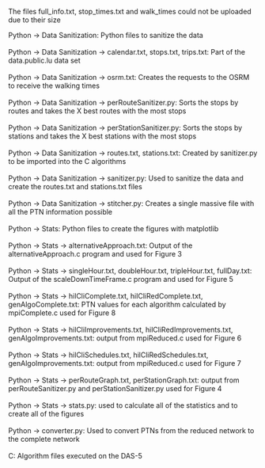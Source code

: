 The files full_info.txt, stop_times.txt and walk_times could not be uploaded due to their size

Python -> Data Sanitization: Python files to sanitize the data <br/>
<br/>
Python -> Data Sanitization -> calendar.txt, stops.txt, trips.txt: Part of the data.public.lu data set <br/>
<br/>
Python -> Data Sanitization -> osrm.txt: Creates the requests to the OSRM to receive the walking times <br/>
<br/>
Python -> Data Sanitization -> perRouteSanitizer.py: Sorts the stops by routes and takes the X best routes with the most stops <br/>
<br/>
Python -> Data Sanitization -> perStationSanitizer.py: Sorts the stops by stations and takes the X best stations with the most stops <br/>
<br/>
Python -> Data Sanitization -> routes.txt, stations.txt: Created by sanitizer.py to be imported into the C algorithms <br/>
<br/>
Python -> Data Sanitization -> sanitizer.py: Used to sanitize the data and create the routes.txt and stations.txt files <br/>
<br/>
Python -> Data Sanitization -> stitcher.py: Creates a single massive file with all the PTN information possible <br/>
<br/>
Python -> Stats: Python files to create the figures with matplotlib <br/>
<br/>
Python -> Stats -> alternativeApproach.txt: Output of the alternativeApproach.c program and used for Figure 3 <br/>
<br/>
Python -> Stats -> singleHour.txt, doubleHour.txt, tripleHour.txt, fullDay.txt: Output of the scaleDownTimeFrame.c program and used for Figure 5 <br/>
<br/>
Python -> Stats -> hilCliComplete.txt, hilCliRedComplete.txt, genAlgoComplete.txt: PTN values for each algorithm calculated by mpiComplete.c used for Figure 8 <br/>
<br/>
Python -> Stats -> hilCliImprovements.txt, hilCliRedImprovements.txt, genAlgoImprovements.txt: output from mpiReduced.c used for Figure 6 <br/>
<br/>
Python -> Stats -> hilCliSchedules.txt, hilCliRedSchedules.txt, genAlgoImprovements.txt: output from mpiReduced.c used for Figure 7 <br/>
<br/>
Python -> Stats -> perRouteGraph.txt, perStationGraph.txt: output from perRouteSanitizer.py and perStationSanitizer.py used for Figure 4 <br/>
<br/>
Python -> Stats -> stats.py: used to calculate all of the statistics and to create all of the figures <br/>
<br/>
Python -> converter.py: Used to convert PTNs from the reduced network to the complete network <br/>
<br/>
C: Algorithm files executed on the DAS-5
